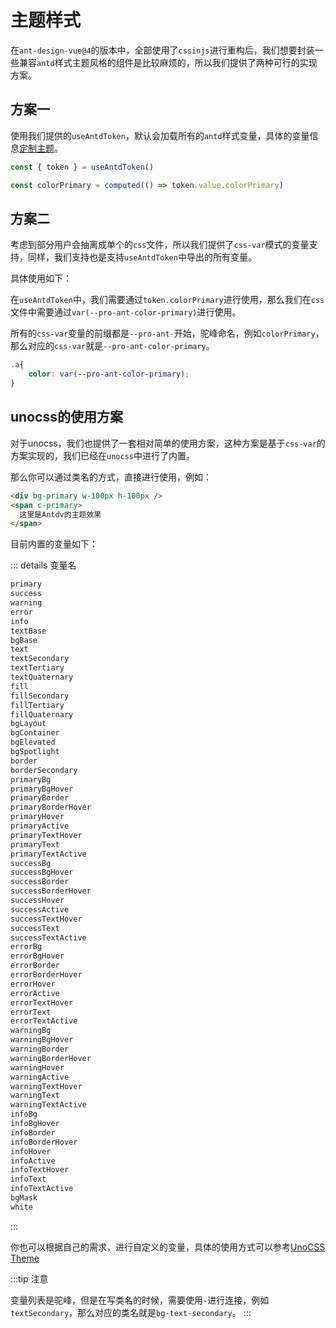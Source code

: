 # 主题样式

在`ant-design-vue@4`的版本中，全部使用了`cssinjs`进行重构后，我们想要封装一些兼容`antd`样式主题风格的组件是比较麻烦的，所以我们提供了两种可行的实现方案。

## 方案一

使用我们提供的`useAntdToken`，默认会加载所有的`antd`样式变量，具体的变量信息[定制主题](https://next.antdv.com/docs/vue/customize-theme-cn)。

```ts
const { token } = useAntdToken()

const colorPrimary = computed(() => token.value.colorPrimary)

```


## 方案二

考虑到部分用户会抽离成单个的`css`文件，所以我们提供了`css-var`模式的变量支持，同样，我们支持也是支持`useAntdToken`中导出的所有变量。


具体使用如下：

在`useAntdToken`中，我们需要通过`token.colorPrimary`进行使用，那么我们在`css`文件中需要通过`var(--pro-ant-color-primary)`进行使用。


所有的`css-var`变量的前缀都是`--pro-ant-`开始，驼峰命名，例如`colorPrimary`，那么对应的`css-var`就是`--pro-ant-color-primary`。


```css
.a{
    color: var(--pro-ant-color-primary);
}

```


## unocss的使用方案


对于unocss，我们也提供了一套相对简单的使用方案，这种方案是基于`css-var`的方案实现的，我们已经在`unocss`中进行了内置。


那么你可以通过类名的方式，直接进行使用，例如：

```html
<div bg-primary w-100px h-100px />
<span c-primary>
  这里是Antdv的主题效果
</span>
```

目前内置的变量如下：

::: details 变量名
```md
primary
success
warning
error
info
textBase
bgBase
text
textSecondary
textTertiary
textQuaternary
fill
fillSecondary
fillTertiary
fillQuaternary
bgLayout
bgContainer
bgElevated
bgSpotlight
border
borderSecondary
primaryBg
primaryBgHover
primaryBorder
primaryBorderHover
primaryHover
primaryActive
primaryTextHover
primaryText
primaryTextActive
successBg
successBgHover
successBorder
successBorderHover
successHover
successActive
successTextHover
successText
successTextActive
errorBg
errorBgHover
errorBorder
errorBorderHover
errorHover
errorActive
errorTextHover
errorText
errorTextActive
warningBg
warningBgHover
warningBorder
warningBorderHover
warningHover
warningActive
warningTextHover
warningText
warningTextActive
infoBg
infoBgHover
infoBorder
infoBorderHover
infoHover
infoActive
infoTextHover
infoText
infoTextActive
bgMask
white
```
:::

你也可以根据自己的需求，进行自定义的变量，具体的使用方式可以参考[UnoCSS Theme](https://unocss.dev/config/theme)


:::tip 注意

变量列表是驼峰，但是在写类名的时候，需要使用`-`进行连接，例如`textSecondary`，那么对应的类名就是`bg-text-secondary`。
:::
